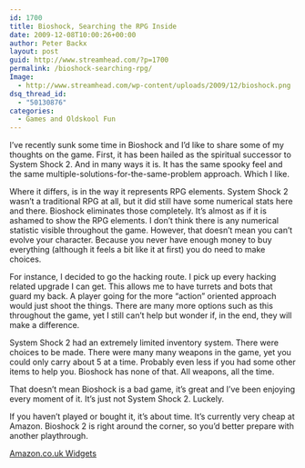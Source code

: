 ```yaml
---
id: 1700
title: Bioshock, Searching the RPG Inside
date: 2009-12-08T10:00:26+00:00
author: Peter Backx
layout: post
guid: http://www.streamhead.com/?p=1700
permalink: /bioshock-searching-rpg/
Image:
  - http://www.streamhead.com/wp-content/uploads/2009/12/bioshock.png
dsq_thread_id:
  - "50130876"
categories:
  - Games and Oldskool Fun
---
```

I&#8217;ve recently sunk some time in Bioshock and I&#8217;d like to share some of my thoughts on the game. First, it has been hailed as the spiritual successor to System Shock 2. And in many ways it is. It has the same spooky feel and the same multiple-solutions-for-the-same-problem approach. Which I like.

Where it differs, is in the way it represents RPG elements. System Shock 2 wasn&#8217;t a traditional RPG at all, but it did still have some numerical stats here and there. Bioshock eliminates those completely. It&#8217;s almost as if it is ashamed to show the RPG elements. I don&#8217;t think there is any numerical statistic visible throughout the game. However, that doesn&#8217;t mean you can&#8217;t evolve your character. Because you never have enough money to buy everything (although it feels a bit like it at first) you do need to make choices.

For instance, I decided to go the hacking route. I pick up every hacking related upgrade I can get. This allows me to have turrets and bots that guard my back. A player going for the more &#8220;action&#8221; oriented approach would just shoot the things. There are many more options such as this throughout the game, yet I still can&#8217;t help but wonder if, in the end, they will make a difference.

System Shock 2 had an extremely limited inventory system. There were choices to be made. There were many many weapons in the game, yet you could only carry about 5 at a time. Probably even less if you had some other items to help you. Bioshock has none of that. All weapons, all the time.

That doesn&#8217;t mean Bioshock is a bad game, it&#8217;s great and I&#8217;ve been enjoying every moment of it. It&#8217;s just not System Shock 2. Luckely.

If you haven&#8217;t played or bought it, it&#8217;s about time. It&#8217;s currently very cheap at Amazon. Bioshock 2 is right around the corner, so you&#8217;d better prepare with another playthrough.

 <SCRIPT charset="utf-8" type="text/javascript" src="http://ws.amazon.co.uk/widgets/q?ServiceVersion=20070822&#038;MarketPlace=GB&#038;ID=V20070822/GB/watje-21/8002/5d6147d6-2bee-45e6-8b4f-f9a45e489362"></SCRIPT> 

<NOSCRIPT>
  <A HREF="http://ws.amazon.co.uk/widgets/q?ServiceVersion=20070822&#038;MarketPlace=GB&#038;ID=V20070822%2FGB%2Fwatje-21%2F8002%2F5d6147d6-2bee-45e6-8b4f-f9a45e489362&#038;Operation=NoScript">Amazon.co.uk Widgets</A>
</NOSCRIPT>

<!-- AddThis Advanced Settings generic via filter on the_content -->

<!-- AddThis Share Buttons generic via filter on the_content -->
